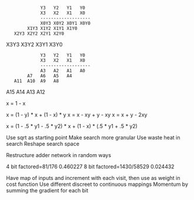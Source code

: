                  Y3   Y2   Y1   Y0
                 X3   X2   X1   X0
                 -------------------
                 X0Y3 X0Y2 X0Y1 X0Y0
            X1Y3 X1Y2 X1Y1 X1Y0
       X2Y3 X2Y2 X2Y1 X2Y0
  X3Y3 X3Y2 X3Y1 X3Y0

                 Y3   Y2   Y1   Y0
                 X3   X2   X1   X0
                 -------------------
                 A3   A2   A1   A0
            A7   A6   A5   A4
       A11  A10  A9   A8
  A15  A14  A13  A12

x = 1 - x

x = (1 - y) * x + (1 - x) * y
x = x - xy + y - xy
x = x + y - 2xy

x = (1 - .5 * y1 - .5 * y2) * x + (1 - x) * (.5 * y1 + .5 * y2)

Use sqrt as starting point
Make search more granular
Use waste heat in search
Reshape search space

Restructure adder network in random ways

4 bit
factored=81/176 0.460227
8 bit
factored=1430/58529 0.024432

Have map of inputs and increment with each visit, then use as weight in cost function
Use different discreet to continuous mappings
Momentum by summing the gradient for each bit
